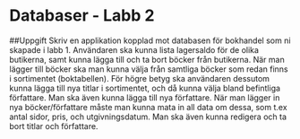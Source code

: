 # Databaser - Labb 2
##Uppgift
Skriv en applikation kopplad mot databasen för bokhandel som ni skapade i labb 1. Användaren ska kunna lista lagersaldo för de olika butikerna, samt kunna lägga till och ta bort böcker från butikerna. När man lägger till böcker ska man kunna välja från samtliga böcker som redan finns i sortimentet (boktabellen). För högre betyg ska användaren dessutom kunna lägga till nya titlar i sortimentet, och då kunna välja bland befintliga författare. Man ska även kunna lägga till nya författare. När man lägger in nya böcker/författare måste man kunna mata in all data om dessa, som t.ex antal sidor, pris, och utgivningsdatum. Man ska även kunna redigera och ta bort titlar och författare.
